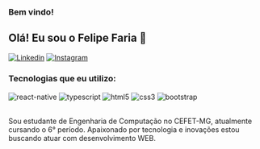 ### Bem vindo! 

## Olá! Eu sou o Felipe Faria 🤙

[![Linkedin](https://img.shields.io/badge/LinkedIn-0077B5?style=for-the-badge&logo=linkedin&logoColor=white)](https://www.linkedin.com/in/felipe-faria-221523218/) [![Instagram](https://img.shields.io/badge/Instagram-E4405F?style=for-the-badge&logo=instagram&logoColor=white)](https://www.instagram.com/felipe_faaria/)
<br/>
### Tecnologias que eu utilizo:
<div style="display: inline_block">
  <img align="center" alt="react-native" src="https://img.shields.io/badge/React_Native-20232A?style=for-the-badge&logo=react&logoColor=61DAFB" />
  <img align="center" alt="typescript" src="https://img.shields.io/badge/TypeScript-007ACC?style=for-the-badge&logo=typescript&logoColor=white" />
  <img align="center" alt="html5" src="https://img.shields.io/badge/HTML5-E34F26?style=for-the-badge&logo=html5&logoColor=white" />
   <img align="center" alt="css3" src="https://img.shields.io/badge/CSS3-1572B6?style=for-the-badge&logo=css3&logoColor=white" />
   <img align="center" alt="bootstrap" src="https://img.shields.io/badge/Bootstrap-563D7C?style=for-the-badge&logo=bootstrap&logoColor=white" />
  </div><br/>
  
Sou estudante de Engenharia de Computação no CEFET-MG, atualmente cursando o 6° período. Apaixonado por tecnologia e inovações estou buscando atuar com desenvolvimento WEB. 
